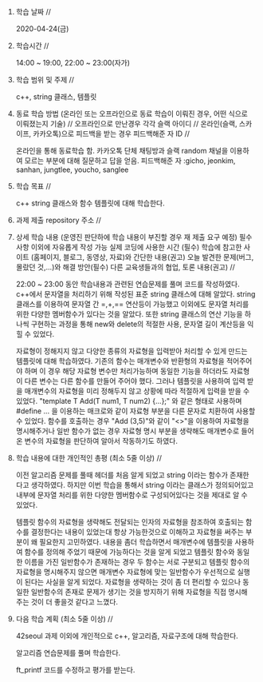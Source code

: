 1. 학습 날짜 // 

    2020-04-24(금)

2. 학습시간 // 

    14:00 ~ 19:00, 22:00 ~ 23:00(자가)

3. 학습 범위 및 주제 // 
    
    c++, string 클래스, 템플릿

4. 동료 학습 방법 (온라인 또는 오프라인으로 동료 학습이 이뤄진 경우, 어떤 식으로 이뤄졌는지 기술) // 오프라인으로 만난경우 각각 슬랙 아이디 // 온라인(슬랙, 스카이프, 카카오톡)으로 피드백을 받는 경우 피드백해준 자 ID // 

    온라인을 통해 동료학습 함. 카카오톡 단체 채팅방과 슬랙 random 채널을 이용하여 모르는 부분에 대해 질문하고 답을 얻음. 피드백해준 자 :gicho, jeonkim, sanhan, jungtlee, youcho, sanglee

5. 학습 목표 //

    c++ string 클래스와 함수 템플릿에 대해 학습한다.
    
6. 과제 제출 repository 주소 // 
    
    
    
7. 상세 학습 내용 (운영진 판단하에 학습 내용이 부진할 경우 재 제출 요구 예정) 필수사항 이외에 자유롭게 작성 가능 실제 코딩에 사용한 시간 (필수) 학습에 참고한 사이트 (홈페이지, 블로그, 동영상, 자료)와 간단한 내용(권고) 오늘 발견한 문제(버그, 몰랐던 것,...)와 해결 방안(필수) 다른 교육생들과의 협업, 토론 내용(권고) //

    22:00 ~ 23:00 동안 학습내용과 관련된 연습문제를 풀며 코드를 작성하였다.
    c++에서 문자열을 처리하기 위해 작성된 표준 string 클래스에 대해 알았다. string 클래스를 이용하여 문자열 간 =,+,== 연산등이 가능했고 이외에도 문자열 처리를 위한 다양한 멤버함수가 있다는 것을 알았다. 또한 string 클래스의 연산 기능을 하나씩 구현하는 과정을 통해 new와 delete의 적절한 사용, 문자열 길이 계산등을 익힐 수 있었다. 
    
    자료형이 정해지지 않고 다양한 종류의 자료형을 입력받아 처리할 수 있게 만드는 템플릿에 대해 학습하였다. 기존의 함수는 매개변수와 반환형의 자료형을 적어주어야 하며 이 경우 해당 자료형 변수만 처리가능하며 동일한 기능을 하더라도 자료형이 다른 변수는 다른 함수를 만들어 주어야 했다. 그러나 템플릿을 사용하여 입력 받을 매개변수의 자료형을 미리 정해두지 않고 상황에 따라 적절하게 입력을 받을 수 있었다. "template <typenam T> T Add(T num1, T num2) {...};" 와 같은 형태로 사용하며 #define ... 을 이용하는 매크로와 같이 자료형 부분을 다른 문자로 치환하여 사용할 수 있었다. 함수를 호출하는 경우 "Add<int> (3,5)"와 같이 "<>"을 이용하여 자료형을 명시해주거나 일반 함수가 없는 경우 자료형 명시 부분을 생략해도 매개변수로 들어온 변수의 자료형을 판단하여 알아서 작동하기도 하였다. 
    
8. 학습 내용에 대한 개인적인 총평 (최소 5줄 이상) //
    
    이전 알고리즘 문제를 풀때 <string> 헤더를 처음 알게 되었고 string 이라는 함수가 존재한다고 생각하였다. 하지만 이번 학습을 통해서 string 이라는 클래스가 정의되어있고 내부에 문자열 처리를 위한 다양한 멤버함수로 구성되어있다는 것을 제대로 알 수 있었다.
    
    템플릿 함수의 자료형을 생략해도 전달되는 인자의 자료형을 참조하여 호출되는 함수를 결정한다는 내용이 있었는대 항상 가능한것으로 이해하고 자료형을 써주는 부분이 왜 필요한지 고민하였다. 내용을 좀더 학습하면서 매개변수에 템플릿을 사용하여 함수를 정의해 주었기 때문에 가능하다는 것을 알게 되었고 템플릿 함수와 동일한 이름을 가진 일반함수가 존재하는 경우 두 함수는 서로 구분되고 템플릿 함수의 자료형을 명시해주지 않으면 매개변수 자료형에 맞는 일반함수가 우선적으로 실행이 된다는 사실을 알게 되었다. 자료형을 생략하는 것이 좀 더 편리할 수 있으나 동일한 일반함수의 존재로 문제가 생기는 것을 방지하기 위해 자료형을 직접 명시해 주는 것이 더 좋을것 같다고 느꼈다.
    
9. 다음 학습 계획 (최소 5줄 이상) // 
    
    42seoul 과제 이외에 개인적으로 c++, 알고리즘, 자료구조에 대해 학습한다.
    
    알고리즘 연습문제를 풀며 학습한다.
    
    ft_printf 코드를 수정하고 평가를 받는다.
    